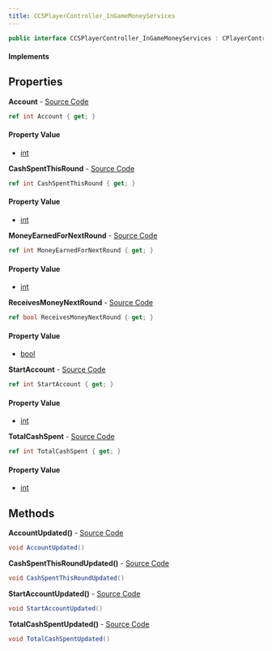 ```yaml
---
title: CCSPlayerController_InGameMoneyServices
---
```


```csharp
public interface CCSPlayerController_InGameMoneyServices : CPlayerControllerComponent, ISchemaClass<CPlayerControllerComponent>, ISchemaClass<CCSPlayerController_InGameMoneyServices>, ISchemaField, ISchemaClass, INativeHandle
```

#### Implements

## Properties

**Account** - [Source Code](https://github.com/swiftly-solution/swiftlys2/blob/main/managed/src/SwiftlyS2.Generated/Schemas/Interfaces/CCSPlayerController_InGameMoneyServices.cs#L20)

```csharp
ref int Account { get; }
```

#### Property Value

- [int](https://learn.microsoft.com/dotnet/api/system.int32)

**CashSpentThisRound** - [Source Code](https://github.com/swiftly-solution/swiftlys2/blob/main/managed/src/SwiftlyS2.Generated/Schemas/Interfaces/CCSPlayerController_InGameMoneyServices.cs#L26)

```csharp
ref int CashSpentThisRound { get; }
```

#### Property Value

- [int](https://learn.microsoft.com/dotnet/api/system.int32)

**MoneyEarnedForNextRound** - [Source Code](https://github.com/swiftly-solution/swiftlys2/blob/main/managed/src/SwiftlyS2.Generated/Schemas/Interfaces/CCSPlayerController_InGameMoneyServices.cs#L18)

```csharp
ref int MoneyEarnedForNextRound { get; }
```

#### Property Value

- [int](https://learn.microsoft.com/dotnet/api/system.int32)

**ReceivesMoneyNextRound** - [Source Code](https://github.com/swiftly-solution/swiftlys2/blob/main/managed/src/SwiftlyS2.Generated/Schemas/Interfaces/CCSPlayerController_InGameMoneyServices.cs#L16)

```csharp
ref bool ReceivesMoneyNextRound { get; }
```

#### Property Value

- [bool](https://learn.microsoft.com/dotnet/api/system.boolean)

**StartAccount** - [Source Code](https://github.com/swiftly-solution/swiftlys2/blob/main/managed/src/SwiftlyS2.Generated/Schemas/Interfaces/CCSPlayerController_InGameMoneyServices.cs#L22)

```csharp
ref int StartAccount { get; }
```

#### Property Value

- [int](https://learn.microsoft.com/dotnet/api/system.int32)

**TotalCashSpent** - [Source Code](https://github.com/swiftly-solution/swiftlys2/blob/main/managed/src/SwiftlyS2.Generated/Schemas/Interfaces/CCSPlayerController_InGameMoneyServices.cs#L24)

```csharp
ref int TotalCashSpent { get; }
```

#### Property Value

- [int](https://learn.microsoft.com/dotnet/api/system.int32)

## Methods

**AccountUpdated()** - [Source Code](https://github.com/swiftly-solution/swiftlys2/blob/main/managed/src/SwiftlyS2.Generated/Schemas/Interfaces/CCSPlayerController_InGameMoneyServices.cs#L28)

```csharp
void AccountUpdated()
```

**CashSpentThisRoundUpdated()** - [Source Code](https://github.com/swiftly-solution/swiftlys2/blob/main/managed/src/SwiftlyS2.Generated/Schemas/Interfaces/CCSPlayerController_InGameMoneyServices.cs#L31)

```csharp
void CashSpentThisRoundUpdated()
```

**StartAccountUpdated()** - [Source Code](https://github.com/swiftly-solution/swiftlys2/blob/main/managed/src/SwiftlyS2.Generated/Schemas/Interfaces/CCSPlayerController_InGameMoneyServices.cs#L29)

```csharp
void StartAccountUpdated()
```

**TotalCashSpentUpdated()** - [Source Code](https://github.com/swiftly-solution/swiftlys2/blob/main/managed/src/SwiftlyS2.Generated/Schemas/Interfaces/CCSPlayerController_InGameMoneyServices.cs#L30)

```csharp
void TotalCashSpentUpdated()
```

